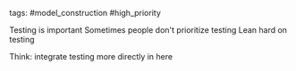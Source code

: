 tags: #model_construction #high_priority 



Testing is important
Sometimes people don't prioritize testing
Lean hard on testing

Think: integrate testing more directly in here